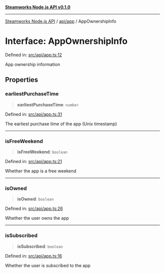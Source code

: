 [**Steamworks Node.js API v0.1.0**](../../../README.md)

***

[Steamworks Node.js API](../../../modules.md) / [api/app](../README.md) / AppOwnershipInfo

# Interface: AppOwnershipInfo

Defined in: [src/api/app.ts:12](https://github.com/MikalDev/steam-koffi/blob/57920fe5c92a340b13303d2cc44034af83ea4270/src/api/app.ts#L12)

App ownership information

## Properties

### earliestPurchaseTime

> **earliestPurchaseTime**: `number`

Defined in: [src/api/app.ts:31](https://github.com/MikalDev/steam-koffi/blob/57920fe5c92a340b13303d2cc44034af83ea4270/src/api/app.ts#L31)

The earliest purchase time of the app (Unix timestamp)

***

### isFreeWeekend

> **isFreeWeekend**: `boolean`

Defined in: [src/api/app.ts:21](https://github.com/MikalDev/steam-koffi/blob/57920fe5c92a340b13303d2cc44034af83ea4270/src/api/app.ts#L21)

Whether the app is a free weekend

***

### isOwned

> **isOwned**: `boolean`

Defined in: [src/api/app.ts:26](https://github.com/MikalDev/steam-koffi/blob/57920fe5c92a340b13303d2cc44034af83ea4270/src/api/app.ts#L26)

Whether the user owns the app

***

### isSubscribed

> **isSubscribed**: `boolean`

Defined in: [src/api/app.ts:16](https://github.com/MikalDev/steam-koffi/blob/57920fe5c92a340b13303d2cc44034af83ea4270/src/api/app.ts#L16)

Whether the user is subscribed to the app
